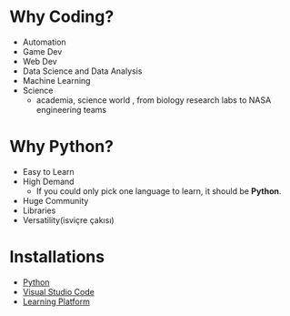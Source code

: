 # Why Coding?
- Automation
- Game Dev
- Web Dev
- Data Science and Data Analysis
- Machine Learning
- Science 
  - academia, science world , from biology research labs to NASA engineering teams

# Why Python?
- Easy to Learn
- High Demand
  - If you could only pick one language to learn, it should be **Python**.
- Huge Community
- Libraries
- Versatility(isviçre çakısı)

# Installations
- [Python](https://www.python.org/downloads/) 
- [Visual Studio Code](https://code.visualstudio.com/Download)
- [Learning Platform](https://programming-23.mooc.fi/)